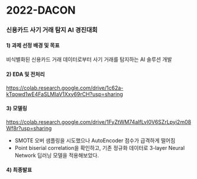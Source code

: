 # 2022-DACON

### 신용카드 사기 거래 탐지 AI 경진대회

#### 1) 과제 선정 배경 및 목표

비식별화된 신용카드 거래 데이터로부터 사기 거래를 탐지하는 AI 솔루션 개발

#### 2) EDA 및 전처리

https://colab.research.google.com/drive/1c62a-kTqowd1wE4FaSLMIaV1Xxy69rCH?usp=sharing

#### 3) 모델링

https://colab.research.google.com/drive/1FyZtWM74aIfLvI0V6SZrLpyi2m08Wf8r?usp=sharing

- SMOTE 오버 샘플링을 시도했으나 AutoEncoder 점수가 급격하게 떨어짐
- Point biserial correlation을 확인하고, 기존 정규화 데이터로 3-layer Neural Network 딥러닝 모델을 적용해보았다.

#### 4) 최종발표
